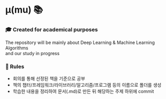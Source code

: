 # &mu;(mu)   :books:

### :mortar_board: Created for academical purposes
The repository will be mainly about Deep Learning & Machine Learning Algorithms<br> and our study in progress

### :no_entry_sign: Rules
* 회의를 통해 선정된 책을 기준으로 공부
* 책의 챕터/프레임워크/라이브러리/알고리즘/프로그램 등의 이름으로 폴더를 생성
* 학습한 내용을 정리하여 문서(.md)로 만든 뒤 해당하는 주제 하위에 commit

